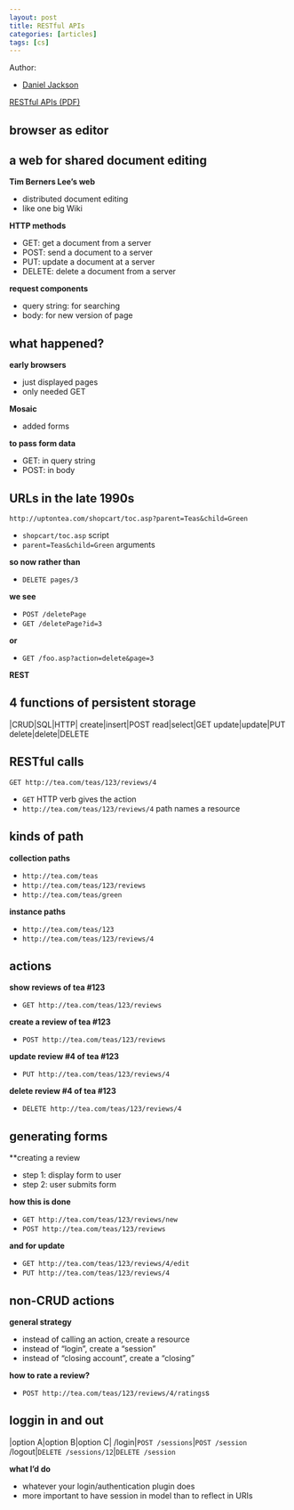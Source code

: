```yaml
---
layout: post
title: RESTful APIs
categories: [articles]
tags: [cs]
---
```


Author:

- [Daniel Jackson](http://people.csail.mit.edu/dnj/)

[RESTful APIs (PDF)](https://ocw.mit.edu/courses/electrical-engineering-and-computer-science/6-170-software-studio-spring-2013/lecture-notes/MIT6_170S13_13-restful-ser.pdf)

## browser as editor

## a web for shared document editing

**Tim Berners Lee’s web**
- distributed document editing
- like one big Wiki 

**HTTP methods**
- GET: get a document from a server
- POST: send a document to a server
- PUT: update a document at a server
- DELETE: delete a document from a server 

**request components**
- query string: for searching
- body: for new version of page 


## what happened?

**early browsers**
- just displayed pages
- only needed GET

**Mosaic**
- added forms

**to pass form data**
- GET: in query string
- POST: in body

## URLs in the late 1990s

`http://uptontea.com/shopcart/toc.asp?parent=Teas&child=Green`

- `shopcart/toc.asp` script
- `parent=Teas&child=Green` arguments

**so now rather than**
- `DELETE pages/3`

**we see**
- `POST /deletePage`
- `GET /deletePage?id=3`

**or**
- `GET /foo.asp?action=delete&page=3`

**REST**


## 4 functions of persistent storage

|CRUD|SQL|HTTP|
create|insert|POST
read|select|GET
update|update|PUT
delete|delete|DELETE

## RESTful calls

`GET http://tea.com/teas/123/reviews/4`
- `GET` HTTP verb gives the action
- `http://tea.com/teas/123/reviews/4` path names a resource

## kinds of path

**collection paths**
- `http://tea.com/teas`
- `http://tea.com/teas/123/reviews`
- `http://tea.com/teas/green`

**instance paths**
- `http://tea.com/teas/123`
- `http://tea.com/teas/123/reviews/4 `

## actions

**show reviews of tea #123**
- `GET http://tea.com/teas/123/reviews`

**create a review of tea #123**
- `POST http://tea.com/teas/123/reviews`

**update review #4 of tea #123**
- `PUT http://tea.com/teas/123/reviews/4`

**delete review #4 of tea #123**
- `DELETE http://tea.com/teas/123/reviews/4`

## generating forms

**creating a review
- step 1: display form to user
- step 2: user submits form

**how this is done**
- `GET http://tea.com/teas/123/reviews/new`
- `POST http://tea.com/teas/123/reviews`

**and for update**
- `GET http://tea.com/teas/123/reviews/4/edit`
- `PUT http://tea.com/teas/123/reviews/4`

## non-CRUD actions

**general strategy**
- instead of calling an action, create a resource
- instead of “login”, create a “session”
- instead of “closing account”, create a “closing”

**how to rate a review?**
- `POST http://tea.com/teas/123/reviews/4/ratings`s
 

## loggin in and out
 
|option A|option B|option C|
/login|`POST /sessions`|`POST /session`
/logout|`DELETE /sessions/12`|`DELETE /session`

**what I’d do**
- whatever your login/authentication plugin does
- more important to have session in model than
to reflect in URIs 